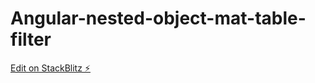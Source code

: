 # Angular-nested-object-mat-table-filter

[Edit on StackBlitz ⚡️](https://stackblitz.com/edit/angular-vmratv)